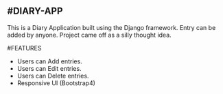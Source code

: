 #DIARY-APP
---------------------------
This is a Diary Application built using the Django framework. Entry can be added by anyone. Project came off as a silly thought idea.



#FEATURES
* Users can Add entries.
* Users can Edit entries.
* Users can Delete entries.
* Responsive UI (Bootstrap4)


